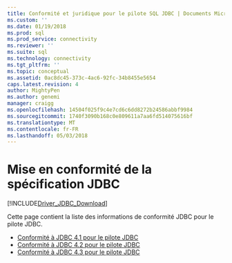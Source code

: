 ```yaml
---
title: Conformité et juridique pour le pilote SQL JDBC | Documents Microsoft
ms.custom: ''
ms.date: 01/19/2018
ms.prod: sql
ms.prod_service: connectivity
ms.reviewer: ''
ms.suite: sql
ms.technology: connectivity
ms.tgt_pltfrm: ''
ms.topic: conceptual
ms.assetid: 0ac8dc45-373c-4ac6-92fc-34b8455e5654
caps.latest.revision: 4
author: MightyPen
ms.author: genemi
manager: craigg
ms.openlocfilehash: 14504f025f9c4e7cd6c6dd8272b24586abbf9984
ms.sourcegitcommit: 1740f3090b168c0e809611a7aa6fd514075616bf
ms.translationtype: MT
ms.contentlocale: fr-FR
ms.lasthandoff: 05/03/2018
---
```

# <a name="jdbc-specification-compliance"></a>Mise en conformité de la spécification JDBC
[!INCLUDE[Driver_JDBC_Download](../../includes/driver_jdbc_download.md)]

 Cette page contient la liste des informations de conformité JDBC pour le pilote JDBC.

* [Conformité à JDBC 4.1 pour le pilote JDBC](../../connect/jdbc/jdbc-4-1-compliance-for-the-jdbc-driver.md)
* [Conformité à JDBC 4.2 pour le pilote JDBC](../../connect/jdbc/jdbc-4-2-compliance-for-the-jdbc-driver.md)
* [Conformité à JDBC 4.3 pour le pilote JDBC](../../connect/jdbc/jdbc-4-3-compliance-for-the-jdbc-driver.md)
